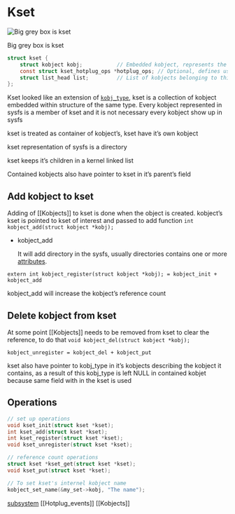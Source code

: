 # Kset

![Big grey box is kset](image.png)

Big grey box is kset

```c
struct kset {
    struct kobject kobj;           // Embedded kobject, represents the kset in the kobject hierarchy.
    const struct kset_hotplug_ops *hotplug_ops; // Optional, defines user-space uevent behavior for this kset.
    struct list_head list;         // List of kobjects belonging to this kset.
};
```

Kset looked like an extension of [`kobj_type`](Kobjects.md), kset is a collection of kobject embedded within structure of the same type. Every kobject represented in sysfs is a member of kset and it is not necessary every kobject show up in sysfs

kset is treated as container of kobject’s, kset have it’s own kobject

kset representation of sysfs is a directory

kset keeps it’s children in a kernel linked list

Contained kobjects also have pointer to kset in it’s parent’s field 

## Add kobject to kset

Adding of [[Kobjects]] to kset is done when the object is created. kobject’s kset is pointed to kset of interest and passed to add function `int kobject_add(struct kobject *kobj);` 

- kobject_add
    
    It will add directory in the sysfs, usually directories contains one or more [attributes](Attributes.md).
    

`extern int kobject_register(struct kobject *kobj); = kobject_init + kobject_add` 

kobject_add will increase the kobject’s reference count

## Delete kobject from kset

At some point [[Kobjects]] needs to be removed from kset to clear the reference, to do that  `void kobject_del(struct kobject *kobj);` 

`kobject_unregister = kobject_del + kobject_put`

kset also have pointer to kobj_type in it’s kobjects describing the kobject it contains,  as a result of this kobj_type is left NULL in contained kobjet because same field with in the kset is used

## Operations

```c
// set up operations
void kset_init(struct kset *kset);
int kset_add(struct kset *kset);
int kset_register(struct kset *kset);
void kset_unregister(struct kset *kset);

// reference count operations
struct kset *kset_get(struct kset *kset);
void kset_put(struct kset *kset);

// To set kset's internel kobject name
kobject_set_name(&my_set->kobj, "The name");
```

[subsystem](Subsystem.md)
[[Hotplug_events]]
[[Kobjects]]